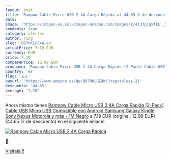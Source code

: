 ```yaml
---
layout: post
title: 'Rampow Cable Micro USB 2 4A Carga Rápida al 44.65 % de descuento'
date: 
image: 'https://images-eu.ssl-images-amazon.com/images/I/4137pjg9fkL._SL200_.jpg'
comments: true
category: ofertas
author: ring
slug: 'B07RKLGZ4W-es'
actualPrice: 7.19 EUR
currency: EUR
price: 7.19
comparePrice: 12.99 EUR
prodname: 'Rampow Cable Micro USB 2 4A Carga Rápida [2-Pack] Cable USB Micro USB Compatible con Android  Samsung Galaxy  Kindle  Sony  Nexus  Motorola y más - 1M Negro'
country: 'es'
flag: '🇪🇸'
buyurl: 'https://www.amazon.es/dp/B07RKLGZ4W/?tag=tolees-21'
descuento: '44.65'
average: '7.19'
---
```


Ahora mismo tienes [Rampow Cable Micro USB 2 4A Carga Rápida [2-Pack] Cable USB Micro USB Compatible con Android  Samsung Galaxy  Kindle  Sony  Nexus  Motorola y más - 1M Negro](https://www.amazon.es/dp/B07RKLGZ4W/?tag=tolees-21) a 7.19 EUR (original: 12.99 EUR) (44.65 %  de descuento) en el siguiente enlace!

[![Rampow Cable Micro USB 2 4A Carga Rápida](https://images-eu.ssl-images-amazon.com/images/I/4137pjg9fkL._SL200_.jpg)](https://www.amazon.es/dp/B07RKLGZ4W/?tag=tolees-21)

🔎:


[Visítala!!!](https://www.amazon.es/dp/B07RKLGZ4W/?tag=tolees-21)
